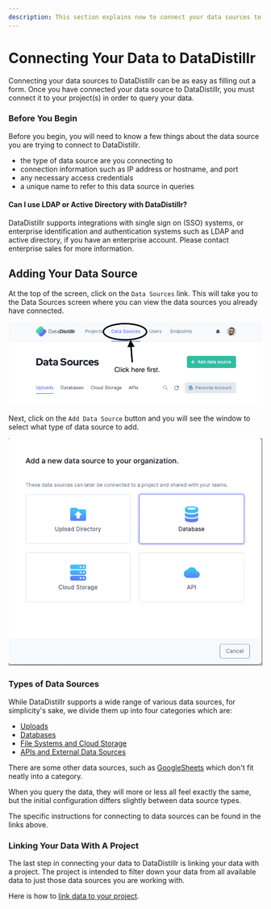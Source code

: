 ```yaml
---
description: This section explains now to connect your data sources to DataDistillr.
---
```


# Connecting Your Data to DataDistillr

Connecting your data sources to DataDistillr can be as easy as filling out a form. Once you have connected your data source to DataDistillr, you must connect it to your project(s) in order to query your data.

### __Before You Begin__

Before you begin, you will need to know a few things about the data source you are trying to connect to DataDistillr.

* the type of data source are you connecting to
* connection information such as IP address or hostname, and port
* any necessary access credentials
* a unique name to refer to this data source in queries

#### __Can I use LDAP or Active Directory with DataDistillr?__

DataDistillr supports integrations with single sign on (SSO) systems, or enterprise identification and authentication systems such as LDAP and active directory, if you have an enterprise account. Please contact enterprise sales for more information.&#x20;

## __Adding Your Data Source__

At the top of the screen, click on the `Data Sources` link. This will take you to the Data Sources screen where you can view the data sources you already have connected.&#x20;

![The Data Sources Button](</img/Screen Shot 2021-11-14 at 10.59.12 AM.png>)

Next, click on the `Add Data Source` button and you will see the window to select what type of data source to add.&#x20;

![Selecting a Data Source Type](</img/Screen Shot 2021-11-14 at 11.06.11 AM.png>)

### __Types of Data Sources__

While DataDistillr supports a wide range of various data sources, for simplicity's sake, we divide them up into four categories which are:

* [Uploads](uploading-files.md)
* [Databases](connecting-databases/)
* [File Systems and Cloud Storage](connecting-to-remote-storage.md)
* [APIs and External Data Sources](connecting-to-apis-and-external-data/)

There are some other data sources, such as [GoogleSheets](connecting-to-apis-and-external-data/googlesheets.md) which don't fit neatly into a category. 

When you query the data, they will more or less all feel exactly the same, but the initial configuration differs slightly between data source types. &#x20;

The specific instructions for connecting to data sources can be found in the links above. &#x20;

### __Linking Your Data With A Project__

The last step in connecting your data to DataDistillr is linking your data with a project. The project is intended to filter down your data from all available data to just those data sources you are working with. &#x20;

Here is how to [link data to your project](linking-data-to-your-project.md).&#x20;
